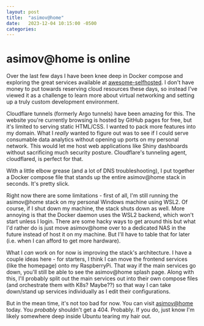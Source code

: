 ```yaml
---
layout: post
title:  "asimov@home"
date:   2023-12-04 10:15:00 -0500
categories:
---
```


# asimov@home is online

Over the last few days I have been knee deep in Docker compose and exploring the great services available at [awesome-selfhosted](https://awesome-selfhosted.net/). I don't have money to put towards reserving cloud resources these days, so instead I've viewed it as a challenge to learn more about virtual networking and setting up a truly custom development environment.

Cloudflare tunnels (formerly Argo tunnels) have been amazing for this. The website you're currently browsing is hosted by GitHub pages for free, but it's limited to serving static HTML/CSS. I wanted to pack more features into my domain. What I *really* wanted to figure out was to see if I could serve consumable data analytics without opening up ports on my personal network. This would let me host web applications like Shiny dashboards without sacrificing much security posture. Cloudflare's tunneling agent, cloudflared, is perfect for that.

With a little elbow grease (and a lot of DNS troubleshooting), I put together a Docker compose file that stands up the entire asimov@home stack in seconds. It's pretty slick.

Right now there are some limitations - first of all, I'm still running the asimov@home stack on my personal Windows machine using WSL2. Of course, if I shut down my machine, the stack shuts down as well. More annoying is that the Docker daemon uses the WSL2 backend, which won't start unless I login. There are some hacky ways to get around this but what I'd rather do is just move asimov@home over to a dedicated NAS in the future instead of host it on my machine. But I'll have to table that for later (i.e. when I can afford to get more hardware).

What I *can* work on for now is improving the stack's architecture. I have a couple ideas here - for starters, I think I can move the frontend services (like the homepage) onto my RaspberryPi. That way if the main services go down, you'll still be able to see the asimov@home splash page. Along with this, I'll probably split out the main services out into their own compose files (and orchestrate them with K8s? Maybe??) so that way I can take down/stand up services individually as I edit their configurations.

But in the mean time, it's not too bad for now. You can visit [asimov@home](https://asimov.calcifer.cloud) today. You *probably* shouldn't get a 404. Probably. If you do, just know I'm likely somewhere deep inside Ubuntu tearing my hair out.

